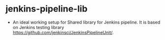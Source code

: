 # jenkins-pipeline-lib
- An ideal working setup for Shared library for Jenkins pipeline. It is based on Jenkins testing library https://github.com/jenkinsci/JenkinsPipelineUnit/.

